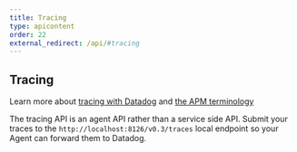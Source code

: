 ```yaml
---
title: Tracing
type: apicontent
order: 22
external_redirect: /api/#tracing
---
```


## Tracing
Learn more about [tracing with Datadog][1] and [the APM terminology][2]

The tracing API is an agent API rather than a service side API. Submit your traces to the `http://localhost:8126/v0.3/traces` local endpoint so your Agent can forward them to Datadog.

[1]: /tracing
[2]: /tracing/visualization/services_list/
